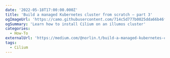 ```yaml
---
date: '2022-05-18T17:00:00.000Z'
title: 'Build a managed Kubernetes cluster from scratch — part 3'
ogImageUrl: 'https://camo.githubusercontent.com/714c5d777b0025dda66b46f14e28badc01e3e3360ef264be204f54846a7c9573/68747470733a2f2f63646e2e6a7364656c6976722e6e65742f67682f63696c69756d2f63696c69756d406d61737465722f446f63756d656e746174696f6e2f696d616765732f63696c69756d5f6f766572766965772e706e67'
ogSummary: 'Learn how to install Cilium on an illumos cluster'
categories:
  - How-To
externalUrl: 'https://medium.com/@norlin.t/build-a-managed-kubernetes-cluster-from-scratch-part-3-10dec988757'
tags:
  - Cilium
---
```

